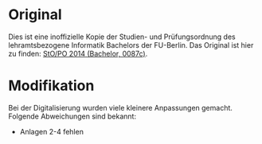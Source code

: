 # Original

Dies ist eine inoffizielle Kopie der Studien- und Prüfungsordnung des
lehramtsbezogene Informatik Bachelors der FU-Berlin. Das Original ist hier zu
finden:
[StO/PO 2014 (Bachelor, 0087c)](https://www.imp.fu-berlin.de/fbv/pruefungsbuero/Studien--und-Pruefungsordnungen/StOPO_Lehramt-Inf_-2014.pdf).

# Modifikation

Bei der Digitalisierung wurden viele kleinere Anpassungen gemacht. Folgende
Abweichungen sind bekannt:

- Anlagen 2-4 fehlen
